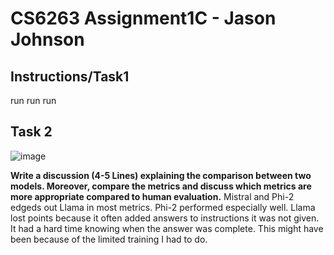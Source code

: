 # CS6263 Assignment1C - Jason Johnson
## Instructions/Task1
run run run

## Task 2
![image](https://github.com/jasonjay86/CS6263Assignment1C/assets/65077765/30b5b9fb-736f-43f0-8fd0-26e58f8f736f)

**Write a discussion (4-5 Lines) explaining the comparison between two models. Moreover, compare the metrics and discuss which metrics are more appropriate compared to human evaluation.**
Mistral and Phi-2 edgeds out Llama in most metrics.  Phi-2 performed especially well. Llama lost points  because it often added answers to instructions it was not given.  It had a hard time knowing when the answer was complete.  This might have been because of the limited training I had to do.
